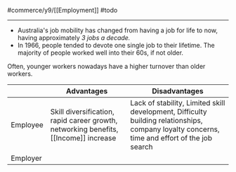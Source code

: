 #commerce/y9/[[Employment]] #todo

---
- Australia's job mobility has changed from having a job for life to now, having approximately *3 jobs a decade.*
- In 1966, people tended to devote one single job to their lifetime. The majority of people worked well into their 60s, if not older.

Often, younger workers nowadays have a higher turnover than older workers.

|          | Advantages                                                                       | Disadvantages                                                                                                                                |
| -------- | -------------------------------------------------------------------------------- | -------------------------------------------------------------------------------------------------------------------------------------------- |
| Employee | Skill diversification, rapid career growth, networking benefits, [[Income]] increase | Lack of stability, Limited skill development, Difficulty building relationships, company loyalty concerns, time and effort of the job search |
| Employer |                                                                                  |                                                                                                                                              |
